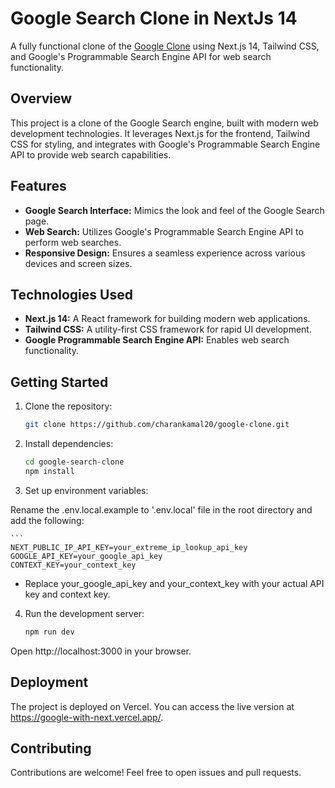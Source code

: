 # Google Search Clone in NextJs 14

A fully functional clone of the [Google Clone](https://google-with-next.vercel.app/) using Next.js 14, Tailwind CSS, and Google's Programmable Search Engine API for web search functionality.

## Overview

This project is a clone of the Google Search engine, built with modern web development technologies. It leverages Next.js for the frontend, Tailwind CSS for styling, and integrates with Google's Programmable Search Engine API to provide web search capabilities.

## Features

- **Google Search Interface:** Mimics the look and feel of the Google Search page.
- **Web Search:** Utilizes Google's Programmable Search Engine API to perform web searches.
- **Responsive Design:** Ensures a seamless experience across various devices and screen sizes.

## Technologies Used

- **Next.js 14:** A React framework for building modern web applications.
- **Tailwind CSS:** A utility-first CSS framework for rapid UI development.
- **Google Programmable Search Engine API:** Enables web search functionality.

## Getting Started

1. Clone the repository:

   ```bash
   git clone https://github.com/charankamal20/google-clone.git
   
2. Install dependencies:


    ```bash
    cd google-search-clone
    npm install

3. Set up environment variables:

Rename the .env.local.example to '.env.local' file in the root directory and add the following:

    ```
    NEXT_PUBLIC_IP_API_KEY=your_extreme_ip_lookup_api_key
    GOOGLE_API_KEY=your_google_api_key
    CONTEXT_KEY=your_context_key

 - Replace your_google_api_key and your_context_key with your actual API key and context key.

4. Run the development server:

    ```bash
    npm run dev

Open http://localhost:3000 in your browser.

## Deployment

The project is deployed on Vercel. You can access the live version at https://google-with-next.vercel.app/.

## Contributing

Contributions are welcome! Feel free to open issues and pull requests.